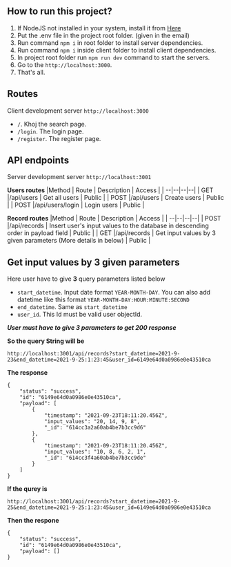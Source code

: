 ## **How to run this project?**

 1. If NodeJS not installed in your system, install it from <a href="https://nodejs.org/en/download/" target="_blank">Here</a>
 2. Put the .env file in the project root folder. (given in the email)
 3. Run command `npm i` in root folder to install server dependencies.
 4. Run command `npm i`  inside client folder to install client dependencies.
 5. In project root folder run `npm run dev` command to start the servers.
 6. Go to the `http://localhost:3000`.
 7. That's all. 

## Routes
Client development server `http://localhost:3000`
 - `/`. Khoj the search page.
 - `/login`. The login page.
 - `/register`. The register page.

## API endpoints 
Server development server `http://localhost:3001`

**Users routes**
|Method | Route | Description | Access |
| --|--|--|--|
| GET |/api/users | Get all users | Public |
| POST |/api/users | Create users | Public |
| POST |/api/users/login | Login users | Public |

**Record routes**
|Method | Route | Description | Access |
| --|--|--|--|
| POST |/api/records | Insert user's  input values to the database in descending order in payload field | Public |
| GET |/api/records | Get input values by 3 given parameters (More details in below) | Public |


## Get input values by 3 given parameters

Here user have to give **3** query parameters listed below

 - `start_datetime`. Input date format `YEAR-MONTH-DAY`.  You can also add datetime like this format `YEAR-MONTH-DAY:HOUR:MINUTE:SECOND`
 - `end_datetime`. Same as `start_datetime`
 - `user_id`. This Id must be valid user objectId.
 
***User must have to give 3 parameters to get 200 response***

**So the query String will be** 

    http://localhost:3001/api/records?start_datetime=2021-9-23&end_datetime=2021-9-25:1:23:45&user_id=6149e64d0a0986e0e43510ca

**The response**

    {
    	"status": "success",
    	"id": "6149e64d0a0986e0e43510ca",
    	"payload": [
    		{
    			"timestamp": "2021-09-23T18:11:20.456Z",
    			"input_values": "20, 14, 9, 8",
    			"_id": "614cc3a2a60ab4be7b3cc9d6"
    		},
    		{
    			"timestamp": "2021-09-23T18:11:20.456Z",
    			"input_values": "10, 8, 6, 2, 1",
    			"_id": "614cc3f4a60ab4be7b3cc9de"
    		}
    	]
    }


**If the qurey is** 

    http://localhost:3001/api/records?start_datetime=2021-9-25&end_datetime=2021-9-25:1:23:45&user_id=6149e64d0a0986e0e43510ca

**Then the respone**

    {
    	"status": "success",
    	"id": "6149e64d0a0986e0e43510ca",
    	"payload": []
    }
